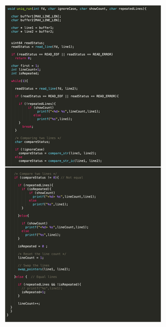 ![file1](https://github.com/gkiarashv/xv6/blob/main/images/uniqlogic1.png)
![file1](https://github.com/gkiarashv/xv6/blob/main/images/uniqlogic2.png)
